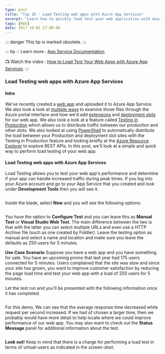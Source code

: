 ```yaml
---
type: post
title: "Tip 26 - Load Testing web apps with Azure App Services"
excerpt: "Learn how to quickly load test your web application with Azure App Services"
tags: [Web]
date: 2017-10-02 17:00:00
---
```

::: danger This tip is marked obsolete. :::

::: tip
:bulb: Learn more : [App Service Documentation](https://docs.microsoft.com/azure/app-service?WT.mc_id=docs-azuredevtips-azureappsdev).

:tv: Watch the video : [How to Load Test Your Web Apps with Azure App Services](https://www.youtube.com/watch?v=S-NNM_4j0YQ&list=PLLasX02E8BPCNCK8Thcxu-Y-XcBUbhFWC&index=21?WT.mc_id=youtube-azuredevtips-azureappsdev).
:::

### Load Testing web apps with Azure App Services

#### Intro

We've recently created a [web app](https://microsoft.github.io/AzureTipsAndTricks/blog/tip19.html) and uploaded it to Azure App Service. We also took a look at [multiple ways](https://microsoft.github.io/AzureTipsAndTricks/blog/tip20.html) to examine those files through the Azure portal interface and how we'd add [extensions](https://microsoft.github.io/AzureTipsAndTricks/blog/tip21.html) and [deployment slots](https://microsoft.github.io/AzureTipsAndTricks/blog/tip22.html) for our web app. We also took a look at a feature called [Testing in Production](https://microsoft.github.io/AzureTipsAndTricks/blog/tip23.html) which allows us to distribute traffic between our production and other slots. We also looked at using [PowerShell](https://microsoft.github.io/AzureTipsAndTricks/blog/tip24.html) to automatically distribute the load between your Production and deployment slot sites with the Testing in Production feature and looking briefly at the [Azure Resource Explorer](https://microsoft.github.io/AzureTipsAndTricks/blog/tip25.html) to explore REST APIs. In this post, we'll look at a simple and quick way to perform load testing of your web app.

#### Load Testing web apps with Azure App Services

Load Testing allows you to test your web app's performance and determine if your app can handle increased traffic during peak times. If you log into your Azure account and go to your App Service that you created and look under **Development Tools** then you will see it.

<img :src="$withBase('/files/azureperformance1.png')">

Inside the blade, select **New** and you will see the following options:

<img :src="$withBase('/files/azureperformance2.png')">

You have the option to **Configure Test** and you can leave this as **Manual Test** or **Visual Studio Web Test**. The main difference between the two is that with the latter you can select multiple URLs and even use a HTTP Archive file (such as one created by Fiddler). Leave the testing option as manual and select a name and location and make sure you leave the defaults as 250 users for 5 minutes.

**Use Case Scenario** Suppose you have a web app and you have something for sale. You have an upcoming promo that last year had 175 users connected for 5 minutes. Users complained that the site was slow and since your site has grown, you want to improve customer satisfaction by reducing the page load time and test your web app with a load of 250 users for 5 minutes.


Let the test run and you'll be presented with the following information once it has completed.

<img :src="$withBase('/files/azureperformance3.gif')">

For this demo, We can see that the average response time decreased while request per second increased. If we had of chosen a larger time, then we probably would have more detail to help locate where we could improve performance of our web app. You may also want to check out the **Status Message** panel for additional information about the test.

<img :src="$withBase('/files/azureperformance4.png')">

**Look out!** Keep in mind that there is a charge for performing a load test in terms of virtual-users as indicated in the screen-shot.

